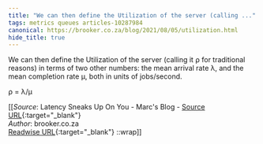 ```yaml
---
title: "We can then define the Utilization of the server (calling ..."
tags: metrics queues articles-10287984
canonical: https://brooker.co.za/blog/2021/08/05/utilization.html
hide_title: true
---
```


We can then define the Utilization of the server (calling it ⍴ for traditional reasons) in terms of two other numbers: the mean arrival rate λ, and the mean completion rate μ, both in units of jobs/second.

⍴ = λ/μ


[[_Source_: Latency Sneaks Up On You - Marc's Blog - [Source URL](https://brooker.co.za/blog/2021/08/05/utilization.html){:target="_blank"}<br>
_Author_: brooker.co.za<br>
[Readwise URL](https://readwise.io/open/209743438){:target="_blank"}
::wrap]]